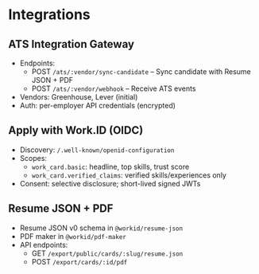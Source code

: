 # Integrations

## ATS Integration Gateway
- Endpoints:
  - POST `/ats/:vendor/sync-candidate` – Sync candidate with Resume JSON + PDF
  - POST `/ats/:vendor/webhook` – Receive ATS events
- Vendors: Greenhouse, Lever (initial)
- Auth: per-employer API credentials (encrypted)

## Apply with Work.ID (OIDC)
- Discovery: `/.well-known/openid-configuration`
- Scopes:
  - `work_card.basic`: headline, top skills, trust score
  - `work_card.verified_claims`: verified skills/experiences only
- Consent: selective disclosure; short-lived signed JWTs

## Resume JSON + PDF
- Resume JSON v0 schema in `@workid/resume-json`
- PDF maker in `@workid/pdf-maker`
- API endpoints:
  - GET `/export/public/cards/:slug/resume.json`
  - POST `/export/cards/:id/pdf`
